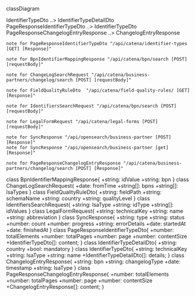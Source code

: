 classDiagram

IdentifierTypeDto ..> IdentifierTypeDetailDto PageResponseIdentifierTypeDto ..> IdentifierTypeDto PageResponseChangelogEntryResponse ..> ChangelogEntryResponse

    note for PageResponseIdentifierTypeDto "/api/catena/identifier-types [GET] [Response]"

    note for BpnIdentifierMappingResponse "/api/catena/bpn/search [POST] [requestBody]"

    note for ChangeLogSearchRequest "/api/catena/business-partners/changelog/search [POST] [requestBody]"

    note for FieldQualityRuleDto  "/api/catena/field-quality-rules/ [GET] [Response]"

    note for IdentifiersSearchRequest "/api/catena/bpn/search [POST] [requestBody]"

    note for LegalFormRequest "/api/catena/legal-forms [POST] [requestBody]"

    note for SyncResponse "/api/opensearch/business-partner [POST] [Response]"
    note for SyncResponse "/api/opensearch/business-partner [get] [Response]"

    note for PageResponseChangelogEntryResponse "/api/catena/business-partners/changelog/search [POST] [Response]"

class BpnIdentifierMappingResponse{ +string: idValue +string: bpn } class ChangeLogSearchRequest{ +date: fromTime +string[]: bpns +string[]: lsaTypes } class
FieldQualityRuleDto{ +string: fieldPath +string: schemaName +string: country +string: qualityLevel } class IdentifiersSearchRequest{ +string: lsaType +string:
idType +string[]: idValues } class LegalFormRequest{ +string: technicalKey +string: name +string: abbreviation } class SyncResponse{ +string: type +string:
status +number: count +number: progress +string: errorDetails +date: startedAt +date: finishedAt } class PageResponseIdentifierTypeDto{ +number: totalElements
+number: totalPages +number: page +number: contentSize +IdentifierTypeDto[]: content; } class IdentifierTypeDetailDto{ +string: country +bool: mandatory } class
IdentifierTypeDto{ +string: technicalKey +string: lsaType +string: name +IdentifierTypeDetailDto[]: details; } class ChangelogEntryResponse{ +string: bpn
+string: changelogType +date: timestamp +string: lsaType } class PageResponseChangelogEntryResponse{ +number: totalElements +number: totalPages +number: page
+number: contentSize +ChangelogEntryResponse[]: content; }